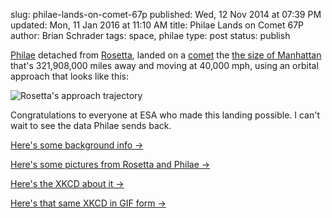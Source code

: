 slug: philae-lands-on-comet-67p
published: Wed, 12 Nov 2014 at 07:39 PM
updated: Mon, 11 Jan 2016 at 11:10 AM
title: Philae Lands on Comet 67P
author: Brian Schrader
tags: space, philae
type: post
status: publish

[Philae][1] detached from [Rosetta][4], landed on a [comet][2] the [the size of Manhattan][3] that's 321,908,000 miles away and  moving at 40,000 mph, using an orbital approach that looks like this:

![Rosetta's approach trajectory](http://brianschrader.com/images/blog/philae_trajectory.png)

Congratulations to everyone at ESA who made this landing possible. I can't wait to see the data Philae sends back.

[1]: http://en.wikipedia.org/wiki/Philae_(spacecraft)
[2]: http://en.wikipedia.org/wiki/67P/Churyumov%E2%80%93Gerasimenko
[3]: http://graphics8.nytimes.com/newsgraphics/2014/11/08/rosetta-philae/assets/NYT_comet_manhattan_comparison.jpg
[4]: http://en.wikipedia.org/wiki/Rosetta_(spacecraft)


[Here's some background info &#8594;](http://www.universetoday.com/116231/touchdown-philae-successfully-lands-on-rosettas-comet/)

[Here's some pictures from Rosetta and Philae &#8594;](http://www.nytimes.com/interactive/2014/11/12/science/space/rosetta-philae-comet-landing.html)

[Here's the XKCD about it &#8594;](http://xkcd.com/1446/)

[Here's that same XKCD in GIF form &#8594;](http://www.tanyaharrisonofmars.com/philae.gif)
